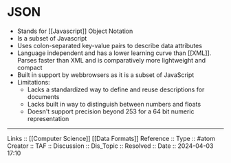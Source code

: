 # JSON

- Stands for [[Javascript]] Object Notation
- Is a subset of Javascript
- Uses colon-separated key-value pairs to describe data attributes
- Language independent and has a lower learning curve than [[XML]]. Parses faster than XML and is comparatively more lightweight and compact
- Built in support by webbrowsers as it is a subset of JavaScript
- Limitations:
	- Lacks a standardized way to define and reuse descriptions for documents
	- Lacks built in way to distinguish between numbers and floats
	- Doesn't support precision beyond 253 for a 64 bit numeric representation
---
Links :: [[Computer Science]] [[Data Formats]]
Reference ::
Type :: #atom
Creator ::
TAF ::
Discussion ::
Dis_Topic :: 
Resolved ::
Date :: 2024-04-03 17:10
